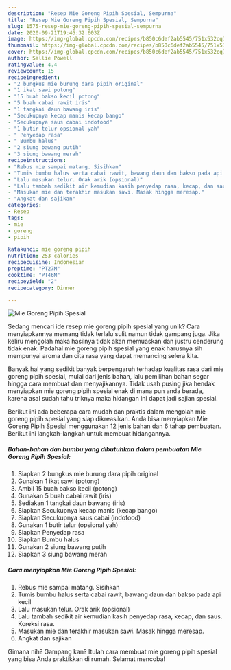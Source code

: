 ```yaml
---
description: "Resep Mie Goreng Pipih Spesial, Sempurna"
title: "Resep Mie Goreng Pipih Spesial, Sempurna"
slug: 1575-resep-mie-goreng-pipih-spesial-sempurna
date: 2020-09-21T19:46:32.603Z
image: https://img-global.cpcdn.com/recipes/b850c6def2ab5545/751x532cq70/mie-goreng-pipih-spesial-foto-resep-utama.jpg
thumbnail: https://img-global.cpcdn.com/recipes/b850c6def2ab5545/751x532cq70/mie-goreng-pipih-spesial-foto-resep-utama.jpg
cover: https://img-global.cpcdn.com/recipes/b850c6def2ab5545/751x532cq70/mie-goreng-pipih-spesial-foto-resep-utama.jpg
author: Sallie Powell
ratingvalue: 4.4
reviewcount: 15
recipeingredient:
- "2 bungkus mie burung dara pipih original"
- "1 ikat sawi potong"
- "15 buah bakso kecil potong"
- "5 buah cabai rawit iris"
- "1 tangkai daun bawang iris"
- "Secukupnya kecap manis kecap bango"
- "Secukupnya saus cabai indofood"
- "1 butir telur opsional yah"
- " Penyedap rasa"
- " Bumbu halus"
- "2 siung bawang putih"
- "3 siung bawang merah"
recipeinstructions:
- "Rebus mie sampai matang. Sisihkan"
- "Tumis bumbu halus serta cabai rawit, bawang daun dan bakso pada api kecil"
- "Lalu masukan telur. Orak arik (opsional)"
- "Lalu tambah sedikit air kemudian kasih penyedap rasa, kecap, dan saus. Koreksi rasa."
- "Masukan mie dan terakhir masukan sawi. Masak hingga meresap."
- "Angkat dan sajikan"
categories:
- Resep
tags:
- mie
- goreng
- pipih

katakunci: mie goreng pipih 
nutrition: 253 calories
recipecuisine: Indonesian
preptime: "PT27M"
cooktime: "PT46M"
recipeyield: "2"
recipecategory: Dinner

---
```



![Mie Goreng Pipih Spesial](https://img-global.cpcdn.com/recipes/b850c6def2ab5545/751x532cq70/mie-goreng-pipih-spesial-foto-resep-utama.jpg)

Sedang mencari ide resep mie goreng pipih spesial yang unik? Cara menyiapkannya memang tidak terlalu sulit namun tidak gampang juga. Jika keliru mengolah maka hasilnya tidak akan memuaskan dan justru cenderung tidak enak. Padahal mie goreng pipih spesial yang enak harusnya sih mempunyai aroma dan cita rasa yang dapat memancing selera kita.



Banyak hal yang sedikit banyak berpengaruh terhadap kualitas rasa dari mie goreng pipih spesial, mulai dari jenis bahan, lalu pemilihan bahan segar hingga cara membuat dan menyajikannya. Tidak usah pusing jika hendak menyiapkan mie goreng pipih spesial enak di mana pun anda berada, karena asal sudah tahu triknya maka hidangan ini dapat jadi sajian spesial.


Berikut ini ada beberapa cara mudah dan praktis dalam mengolah mie goreng pipih spesial yang siap dikreasikan. Anda bisa menyiapkan Mie Goreng Pipih Spesial menggunakan 12 jenis bahan dan 6 tahap pembuatan. Berikut ini langkah-langkah untuk membuat hidangannya.

<!--inarticleads1-->

##### Bahan-bahan dan bumbu yang dibutuhkan dalam pembuatan Mie Goreng Pipih Spesial:

1. Siapkan 2 bungkus mie burung dara pipih original
1. Gunakan 1 ikat sawi (potong)
1. Ambil 15 buah bakso kecil (potong)
1. Gunakan 5 buah cabai rawit (iris)
1. Sediakan 1 tangkai daun bawang (iris)
1. Siapkan Secukupnya kecap manis (kecap bango)
1. Siapkan Secukupnya saus cabai (indofood)
1. Gunakan 1 butir telur (opsional yah)
1. Siapkan  Penyedap rasa
1. Siapkan  Bumbu halus
1. Gunakan 2 siung bawang putih
1. Siapkan 3 siung bawang merah




<!--inarticleads2-->

##### Cara menyiapkan Mie Goreng Pipih Spesial:

1. Rebus mie sampai matang. Sisihkan
1. Tumis bumbu halus serta cabai rawit, bawang daun dan bakso pada api kecil
1. Lalu masukan telur. Orak arik (opsional)
1. Lalu tambah sedikit air kemudian kasih penyedap rasa, kecap, dan saus. Koreksi rasa.
1. Masukan mie dan terakhir masukan sawi. Masak hingga meresap.
1. Angkat dan sajikan




Gimana nih? Gampang kan? Itulah cara membuat mie goreng pipih spesial yang bisa Anda praktikkan di rumah. Selamat mencoba!

